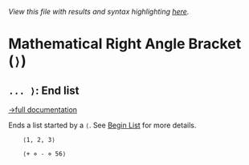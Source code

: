 *View this file with results and syntax highlighting [here](https://saltytine.github.io/BQN/help/endlist.html).*

# Mathematical Right Angle Bracket (`⟩`)

## `... ⟩`: End list
[→full documentation](../doc/arrayrepr.md#brackets)

Ends a list started by a `⟨`. See [Begin List](beginlist.md) for more details.


        ⟨1, 2, 3⟩

        ⟨+ ⋄ - ⋄ 56⟩
